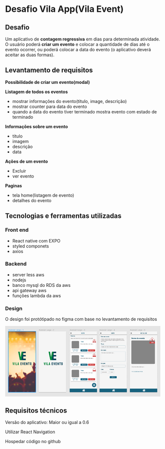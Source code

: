 # Desafio Vila App(Vila Event)

## Desafio

Um aplicativo de **contagem regressiva** em dias para determinada atividade. O
usuário poderá **criar um evento** e colocar a quantidade de dias até o evento ocorrer,
ou poderá colocar a data do evento (o aplicativo deverá aceitar as duas formas).

## Levantamento de requisitos

**Possibilidade de criar um evento(modal)**

**Listagem de todos os eventos**

- mostrar informações do evento(titulo, image, descrição)
- mostrar counter para data do evento
- quando a data do evento tiver terminado mostra evento com estado de terminado

**Informações sobre um evento**

- titulo
- imagem
- descrição
- data

**Ações de um evento**

- Excluir
- ver evento

**Paginas**

- tela home(listagem de evento)
- detalhes do evento

## Tecnologias e ferramentas utilizadas

### Front end

- React native com EXPO
- styled componets
- axios

### Backend

- server less aws
- nodejs
- banco mysql do RDS da aws
- api gateway aws
- funções lambda da aws

### Design

O design foi protótipado no figma com base no levantamento de requisitos

![Capturar.PNG](layout.png)

## Requisitos técnicos

Versão do aplicativo: Maior ou igual a 0.6

Utilizar React Navigation

Hospedar código no github
